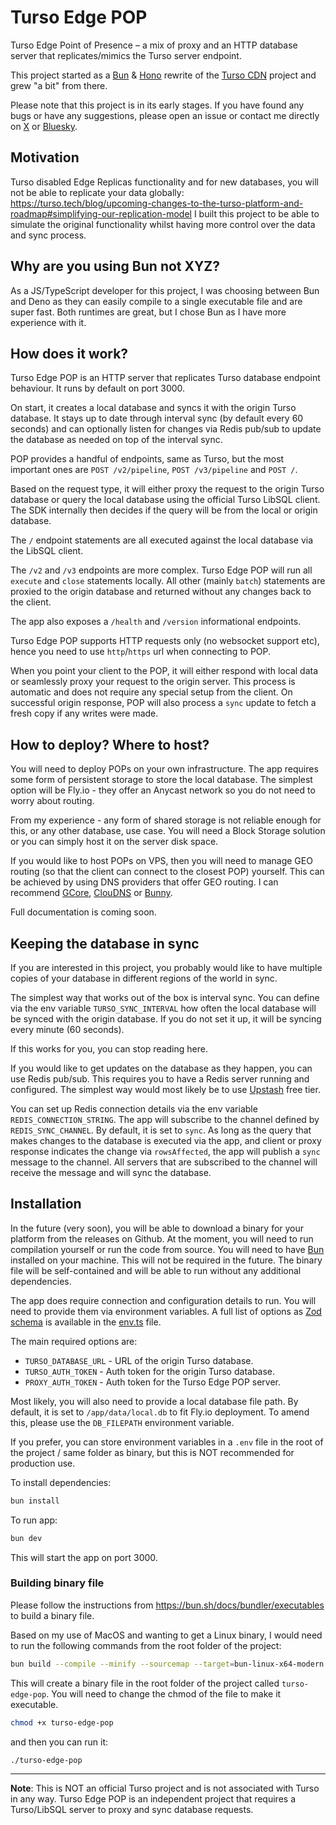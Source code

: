 # Turso Edge POP

Turso Edge Point of Presence – a mix of proxy and an HTTP database server that replicates/mimics the Turso server endpoint.

This project started as a [Bun](https://bun.sh/) & [Hono](https://hono.dev/) rewrite of the [Turso CDN](https://github.com/notrab/turso-cdn/blob/main/server.js) project and grew "a bit" from there.

Please note that this project is in its early stages. If you have found any bugs or have any suggestions, please open an issue or contact me directly on [X](https://x.com/mziehlke) or [Bluesky](https://bsky.app/profile/dmio.co).

## Motivation
Turso disabled Edge Replicas functionality and for new databases, you will not be able to replicate your data globally: https://turso.tech/blog/upcoming-changes-to-the-turso-platform-and-roadmap#simplifying-our-replication-model
I built this project to be able to simulate the original functionality whilst having more control over the data and sync process.

## Why are you using Bun not XYZ?
As a JS/TypeScript developer for this project, I was choosing between Bun and Deno as they can easily compile to a single executable file and are super fast. Both runtimes are great, but I chose Bun as I have more experience with it.

## How does it work?
Turso Edge POP is an HTTP server that replicates Turso database endpoint behaviour. It runs by default on port 3000.

On start, it creates a local database and syncs it with the origin Turso database. It stays up to date through interval sync (by default every 60 seconds) and can optionally listen for changes via Redis pub/sub to update the database as needed on top of the interval sync.

POP provides a handful of endpoints, same as Turso, but the most important ones are `POST /v2/pipeline`, `POST /v3/pipeline` and `POST /`.

Based on the request type, it will either proxy the request to the origin Turso database or query the local database using the official Turso LibSQL client. The SDK internally then decides if the query will be from the local or origin database.

The `/` endpoint statements are all executed against the local database via the LibSQL client.

The `/v2` and `/v3` endpoints are more complex. Turso Edge POP will run all `execute` and `close` statements locally. All other (mainly `batch`) statements are proxied to the origin database and returned without any changes back to the client.

The app also exposes a `/health` and `/version` informational endpoints.

Turso Edge POP supports HTTP requests only (no websocket support etc), hence you need to use `http`/`https` url when connecting to POP.

When you point your client to the POP, it will either respond with local data or seamlessly proxy your request to the origin server. This process is automatic and does not require any special setup from the client. On successful origin response, POP will also process a `sync` update to fetch a fresh copy if any writes were made.

## How to deploy? Where to host?
You will need to deploy POPs on your own infrastructure. The app requires some form of persistent storage to store the local database. The simplest option will be Fly.io - they offer an Anycast network so you do not need to worry about routing.

From my experience - any form of shared storage is not reliable enough for this, or any other database, use case. You will need a Block Storage solution or you can simply host it on the server disk space.

If you would like to host POPs on VPS, then you will need to manage GEO routing (so that the client can connect to the closest POP) yourself. This can be achieved by using DNS providers that offer GEO routing. I can recommend [GCore](https://gcore.com/dns), [ClouDNS](https://www.cloudns.net/geodns/) or [Bunny](https://bunny.net/dns/).

Full documentation is coming soon.

## Keeping the database in sync
If you are interested in this project, you probably would like to have multiple copies of your database in different regions of the world in sync.

The simplest way that works out of the box is interval sync. You can define via the env variable `TURSO_SYNC_INTERVAL` how often the local database will be synced with the origin database. If you do not set it up, it will be syncing every minute (60 seconds).

If this works for you, you can stop reading here.

If you would like to get updates on the database as they happen, you can use Redis pub/sub. This requires you to have a Redis server running and configured. The simplest way would most likely be to use [Upstash](https://upstash.com/) free tier.

You can set up Redis connection details via the env variable `REDIS_CONNECTION_STRING`. The app will subscribe to the channel defined by `REDIS_SYNC_CHANNEL`. By default, it is set to `sync`.
As long as the query that makes changes to the database is executed via the app, and client or proxy response indicates the change via `rowsAffected`, the app will publish a `sync` message to the channel. All servers that are subscribed to the channel will receive the message and will sync the database.

## Installation
In the future (very soon), you will be able to download a binary for your platform from the releases on Github. At the moment, you will need to run compilation yourself or run the code from source.
You will need to have [Bun](https://bun.sh/) installed on your machine. This will not be required in the future. The binary file will be self-contained and will be able to run without any additional dependencies.

The app does require connection and configuration details to run. You will need to provide them via environment variables. A full list of options as [Zod schema](https://zod.dev/) is available in the [env.ts](src/helpers/env.ts) file.

The main required options are:
- `TURSO_DATABASE_URL` - URL of the origin Turso database.
- `TURSO_AUTH_TOKEN` - Auth token for the origin Turso database.
- `PROXY_AUTH_TOKEN` - Auth token for the Turso Edge POP server.

Most likely, you will also need to provide a local database file path. By default, it is set to `/app/data/local.db` to fit Fly.io deployment. To amend this, please use the `DB_FILEPATH` environment variable.

If you prefer, you can store environment variables in a `.env` file in the root of the project / same folder as binary, but this is NOT recommended for production use.

To install dependencies:
```bash
bun install
```

To run app:
```bash
bun dev
```

This will start the app on port 3000.

### Building binary file
Please follow the instructions from https://bun.sh/docs/bundler/executables to build a binary file.

Based on my use of MacOS and wanting to get a Linux binary, I would need to run the following commands from the root folder of the project:
```bash
bun build --compile --minify --sourcemap --target=bun-linux-x64-modern ./src/index.ts --outfile turso-edge-pop
```

This will create a binary file in the root folder of the project called `turso-edge-pop`. You will need to change the chmod of the file to make it executable.
```bash
chmod +x turso-edge-pop
```

and then you can run it:
```bash
./turso-edge-pop
```

---

**Note**: This is NOT an official Turso project and is not associated with Turso in any way. Turso Edge POP is an independent project that requires a Turso/LibSQL server to proxy and sync database requests.
